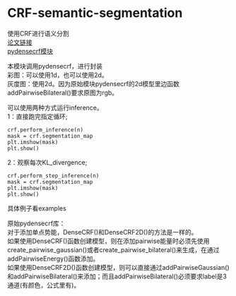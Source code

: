 # CRF-semantic-segmentation<br>
使用CRF进行语义分割<br>
[论文链接](https://arxiv.org/abs/1210.5644)<br>
[pydensecrf模块](https://github.com/lucasb-eyer/pydensecrf)<br>

本模块调用pydensecrf，进行封装<br>
彩图：可以使用1d，也可以使用2d。<br>
灰度图：使用2d。因为原始模块pydensecrf的2d模型里边函数addPairwiseBilateral()要求原图为rgb。<br>

可以使用两种方式运行inference。<br>
1：直接跑完指定循环;<br>
```
crf.perform_inference(n)
mask = crf.segmentation_map
plt.imshow(mask)
plt.show()
```

2：观察每次KL_divergence;<br>
```
crf.perform_step_inference(n)
mask = crf.segmentation_map
plt.imshow(mask)
plt.show()
```

具体例子看examples<br>


原始pydensecrf库：<br>
对于添加单点势能，DenseCRF()和DenseCRF2D()的方法是一样的。<br>
如果使用DenseCRF()函数创建模型，则在添加pairwise能量时必须先使用create_pairwise_gaussian()或者create_pairwise_bilateral()来生成，在通过addPairwiseEnergy()函数添加。<br>
如果使用DenseCRF2D()函数创建模型，则可以直接通过addPairwiseGaussian()和addPairwiseBilateral()来添加；而且addPairwiseBilateral()必须要求label是3通道(有颜色，公式里有)。<br>


